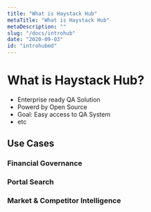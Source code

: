 ```yaml
---
title: "What is Haystack Hub"
metaTitle: "What is Haystack Hub"
metaDescription: ""
slug: "/docs/introhub"
date: "2020-09-03"
id: "introhubmd"
---
```


# What is Haystack Hub?

* Enterprise ready QA Solution
* Powerd by Open Source
* Goal: Easy access to QA System
* etc

## Use Cases

### Financial Governance

### Portal Search

### Market & Competitor Intelligence